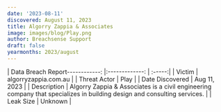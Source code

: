 ```yaml
---
date: '2023-08-11'
discovered: August 11, 2023
title: Algorry Zappia & Associates
image: images/blog/Play.png
author: Breachsense Support
draft: false
yearmonths: 2023/august
---
```


| Data Breach Report------------:     |:-------------:    | :-----:|
| Victim      | algorryzappia.com.au      | 
| Threat Actor      | Play      | 
| Date Discovered      | Aug 11, 2023      | 
| Description      | Algorry Zappia & Associates is a civil engineering company that specializes in building design and consulting services.      | 
| Leak Size      | Unknown      | 

